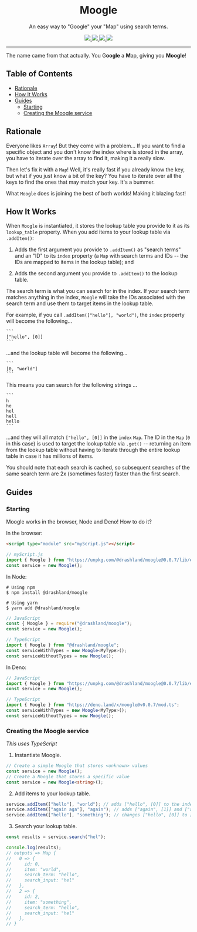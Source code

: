 <p align="center">
  <!--<img height="200" src="./logo.svg" alt="Moogle logo">-->
  <h1 align="center">Moogle</h1>
</p>
<p align="center">An easy way to "Google" your "Map" using search terms.</p>
<p align="center">
  <a href="https://github.com/drashland/moogle/releases">
    <img src="https://img.shields.io/github/release/drashland/moogle.svg?color=bright_green&label=latest">
  </a>
  <a href="https://github.com/drashland/moogle/actions">
    <img src="https://img.shields.io/github/workflow/status/drashland/moogle/master?label=ci">
  </a>
  <a href="https://discord.gg/SgejNXq">
    <img src="https://img.shields.io/badge/chat-on%20discord-blue">
  </a>
  <a href="https://twitter.com/drash_land">
    <img src="https://img.shields.io/twitter/url?label=%40drash_land&style=social&url=https%3A%2F%2Ftwitter.com%2Fdrash_land">
  </a>
  <!-- <a href="https://rb.gy/vxmeed">
    <img src="https://img.shields.io/badge/Tutorials-YouTube-red">
  </a> -->
</p>

---

The name came from that actually. You G**oogle** a **M**ap, giving you
**Moogle**!

## Table of Contents

- [Rationale](#rationale)
- [How It Works](#how-it-works)
- [Guides](#guides)
  - [Starting](#starting)
  - [Creating the Moogle service](#creating-the-moogle-service)

## Rationale

Everyone likes `Array`! But they come with a problem... If you want to find a
specific object and you don't know the index where is stored in the array, you
have to iterate over the array to find it, making it a really slow.

Then let's fix it with a `Map`! Well, it's really fast if you already know the
key, but what if you just know a bit of the key? You have to iterate over all
the keys to find the ones that may match your key. It's a bummer.

What `Moogle` does is joining the best of both worlds! Making it blazing fast!

## How It Works

When `Moogle` is instantiated, it stores the lookup table you provide to it as
its `lookup_table` property. When you add items to your lookup table via
`.addItem()`:

1. Adds the first argument you provide to `.addItem()` as "search terms" and an
   "ID" to its `index` property (a `Map` with search terms and IDs -- the IDs
   are mapped to items in the lookup table); and

2. Adds the second argument you provide to `.addItem()` to the lookup table.

The search term is what you can search for in the index. If your search term
matches anything in the index, `Moogle` will take the IDs associated with the
search term and use them to target items in the lookup table.

For example, if you call `.addItem(["hello"], "world")`, the `index` property
will become the following...

    ```
    ["hello", [0]]
    ```

...and the lookup table will become the following...

    ```
    [0, "world"]
    ```

This means you can search for the following strings ...

    ```
    h
    he
    hel
    hell
    hello
    ```

...and they will all match `["hello", [0]]` in the `index` `Map`. The ID in the
`Map` (`0` in this case) is used to target the lookup table via `.get()` --
returning an item from the lookup table without having to iterate through the
entire lookup table in case it has millions of items.

You should note that each search is cached, so subsequent searches of the same
search term are 2x (sometimes faster) faster than the first search.

## Guides

### Starting

Moogle works in the browser, Node and Deno! How to do it?

In the browser:

```html
<script type="module" src="myScript.js"></script>
```

```javascript
// myScript.js
import { Moogle } from "https://unpkg.com/@drashland/moogle@0.0.7/lib/esm/Moogle.js";
const service = new Moogle();
```

In Node:

```
# Using npm
$ npm install @drashland/moogle

# Using yarn
$ yarn add @drashland/moogle
```

```javascript
// JavaScript
const { Moogle } = require("@drashland/moogle");
const service = new Moogle();
```

```typescript
// TypeScript
import { Moogle } from "@drashland/moogle";
const serviceWithTypes = new Moogle<MyType>();
const serviceWithoutTypes = new Moogle();
```

In Deno:

```javascript
// JavaScript
import { Moogle } from "https://unpkg.com/@drashland/moogle@0.0.7/lib/esm/Moogle.js";
const service = new Moogle();
```

```typescript
// TypeScript
import { Moogle } from "https://deno.land/x/moogle@v0.0.7/mod.ts";
const serviceWithTypes = new Moogle<MyType>();
const serviceWithoutTypes = new Moogle();
```

### Creating the Moogle service

_This uses TypeScript_

1. Instantiate Moogle.

```typescript
// Create a simple Moogle that stores <unknown> values
const service = new Moogle();
// Create a Moogle that stores a specific value
const service = new Moogle<string>();
```

2. Add items to your lookup table.

```typescript
service.addItem(["hello"], "world"); // adds ["hello", [0]] to the index
service.addItem(["again aga"], "again"); // adds ["again", [1]] and ["aga", [1]] to the index
service.addItem(["hello"], "something"); // changes ["hello", [0]] to ["hello", [0,2]] in the index
```

3. Search your lookup table.

```typescript
const results = service.search("hel");

console.log(results);
// outputs => Map {
//   0 => {
//     id: 0,
//     item: "world",
//     search_term: "hello",
//     search_input: "hel"
//   },
//   2 => {
//     id: 2,
//     item: "something",
//     search_term: "hello",
//     search_input: "hel"
//   },
// }
```

